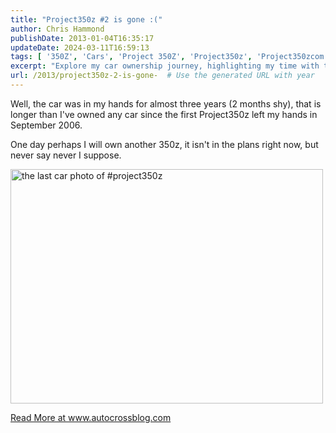 ```yaml
---
title: "Project350z #2 is gone :("
author: Chris Hammond
publishDate: 2013-01-04T16:35:17
updateDate: 2024-03-11T16:59:13
tags: [ '350Z', 'Cars', 'Project 350Z', 'Project350z', 'Project350zcom' ]
excerpt: "Explore my car ownership journey, highlighting my time with the Project350z. While no future plans, one can never say never to owning another 350z."
url: /2013/project350z-2-is-gone-  # Use the generated URL with year
---
```

<p>Well, the car was in my hands for almost three years (2 months shy), that is longer than I&#39;ve owned any car since the first Project350z left my hands in September 2006.</p>  <p>One day perhaps I will own another 350z, it isn&#39;t in the plans right now, but never say never I suppose.</p>  <p><a href="https://www.flickr.com/photos/chammond/8212015143/" style="font: inherit;" title="the last car photo of #project350z by chrishammond, on Flickr"><img alt="the last car photo of #project350z" height="375" src="https://farm9.staticflickr.com/8349/8212015143_91b72d00ac.jpg" style="font: inherit;" width="500" /></a></p>  <a href="https://www.autocrossblog.com/project350z-2-is-gone">Read More at www.autocrossblog.com</a>

